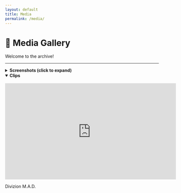 ```yaml
---
layout: default
title: Media
permalink: /media/
---
```


<link rel="stylesheet" href="assets/css/style.css">

# 🎥 Media Gallery

Welcome to the archive!

---

<details>
  <summary><strong>Screenshots (click to expand)</strong></summary>
  <br>
<div align="center">
  <img src="https://i.imgur.com/iIHHDof.png" alt="Op Screenshot 1" width="100%">
</div>
</details>


<details open>
  <summary><strong>Clips</strong></summary>

  <br>

  <iframe width="560" height="315" src="https://www.youtube.com/embed/YOUR_VIDEO_ID" frameborder="0" allowfullscreen></iframe>

</details>


Divizion M.A.D.
